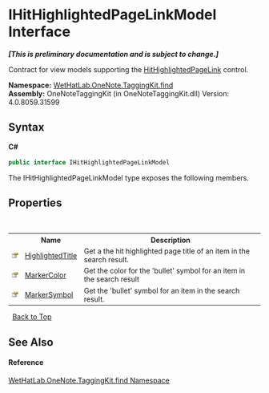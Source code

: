 # IHitHighlightedPageLinkModel Interface
 _**\[This is preliminary documentation and is subject to change.\]**_

Contract for view models supporting the <a href="966dba74-7e30-e7ae-0c01-027505f35810">HitHighlightedPageLink</a> control.

**Namespace:**&nbsp;<a href="0e3a8efd-07d2-1709-b1cd-709153222081">WetHatLab.OneNote.TaggingKit.find</a><br />**Assembly:**&nbsp;OneNoteTaggingKit (in OneNoteTaggingKit.dll) Version: 4.0.8059.31599

## Syntax

**C#**<br />
``` C#
public interface IHitHighlightedPageLinkModel
```

The IHitHighlightedPageLinkModel type exposes the following members.


## Properties
&nbsp;<table><tr><th></th><th>Name</th><th>Description</th></tr><tr><td>![Public property](media/pubproperty.gif "Public property")</td><td><a href="aa47f160-7116-5d64-41f7-4020cb7cb8df">HighlightedTitle</a></td><td>
Get a the hit highlighted page title of an item in the search result.</td></tr><tr><td>![Public property](media/pubproperty.gif "Public property")</td><td><a href="b491c365-94f6-16f9-e101-9a5e6a5aa8bd">MarkerColor</a></td><td>
Get the color for the 'bullet' symbol for an item in the search result</td></tr><tr><td>![Public property](media/pubproperty.gif "Public property")</td><td><a href="ccc5a488-bd3c-4240-3c9d-886e30afb06b">MarkerSymbol</a></td><td>
Get the 'bullet' symbol for an item in the search result.</td></tr></table>&nbsp;
<a href="#ihithighlightedpagelinkmodel-interface">Back to Top</a>

## See Also


#### Reference
<a href="0e3a8efd-07d2-1709-b1cd-709153222081">WetHatLab.OneNote.TaggingKit.find Namespace</a><br />